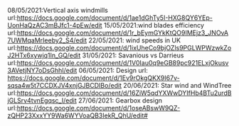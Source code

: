 08/05/2021:Vertical axis windmills
url:https://docs.google.com/document/d/1ae1dGhTy5I-HXG8QY6YEp-UonHaQzAC3mBJfc1-4pEw/edit
15/05/2021:wind blades efficiency
url:https://docs.google.com/document/d/1r_bEymGYkKtQO9IMEjz3_JNOvA7UWMqaMrIeeby2_S4/edit
22/05/2021: wind speeds in UK
url:https://docs.google.com/document/d/1ixUheCo9bjOZls9PGLWPWzwkZoJ2HTx6xywjq1In_GQ/edit
31/05/2021: Savanious vs Darrieus
url:https://docs.google.com/document/d/1V0Iau0q9eGB89pc921ELxjOkusv3AVetjNY7oDsGhhI/edit
06/05/2021: Design
url: https://docs.google.com/document/d/1Ev9rOkgQKX9I67v-sqsa4w5t7CCDXJV4xnjGJBCDIBo/edit
20/06/2021: Star wind and WindTree
url:https://docs.google.com/document/d/16ZiW5qdYXWwDYIfHb4BTu2urdBjGLSrv4tvnEgqsc_I/edit
27/06/2021: Gearbox design
url:https://docs.google.com/document/d/1oseABswW9QZ-zQHP23XxxYY9Wa6WYVoaQB3IekR_QhU/edit#
